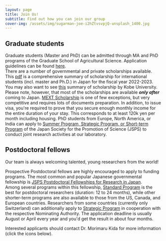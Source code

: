 ```yaml
---
layout: page
title: Join Us!
subtitle: Find out how you can join our group
cover-img: /assets/img/sugarman-joe-i2hZtvsvpjQ-unsplash_1400.jpg
---
```

## Graduate students
Graduate students (Master and PhD) can be admitted through MA and PhD programs of the Graduate School of Agricultural Science. Application guidelines can be found [here](http://www.ans.kobe-u.ac.jp/english/nougakubu/admin.html).  
There are a number of governmental and private scholarships available.
This [pdf](https://www.studyinjapan.go.jp/en/_mt/2022/04/3500fb71fcef9dde65fe53c1baa1befd4743b371.pdf) is a comprehensive summary of scholarship for international students (incl. master and Ph.D.) in Japan for the fiscal year 2022-2023. You may also want to see [this](https://www.kobe-u.ac.jp/en/study_in_kobe/scholarships/index.html) summary of scholarship by Kobe University.
Please note, however, that most of the scholarships are available _**only after**_ coming to Japan. [MEXT Scholarship](https://www.studyinjapan.go.jp/en/smap-stopj-applications-research.html) is one of few exceptions, but very competitive and requires lots of documents preparation. In addition, to issue visa, you're required to prove that you secure enough monthly income for the entire duration of your stay. This corresponds to at least 120k yen per month including housing.
PhD students from Europe, North America, or India can apply to [Summer Program, Strategic Program, or Short-term Program](https://www.jsps.go.jp/english/e-fellow/index.html) of the Japan Society for the Promotion of Science (JSPS) to conduct joint research activities at our laboratory.

## Postdoctoral fellows
Our team is always welcoming talented, young researchers from the world!   

Prospective Postdoctoral fellows are highly encouraged to apply to funding programs.
The most common and popular Japanese governmental fellowship is [JSPS Postdoctoral Fellowships for Research in Japan](https://www.jsps.go.jp/english/e-fellow/index.html).  
Among several programs within this fellowship, [Standard Program](https://www.jsps.go.jp/english/e-ippan/index.html) is the best for postdoctoral researchers (duration: 12 to 24 months), while other shorter-term programs are also available to those from  the US, Canada, and European countries. Researchers from some countries (currently only Switzerland) can additionally apply to [Strategic Program](https://www.jsps.go.jp/english/e-fellow-sp/index.html) in cooperation with the respective Nominating Authority. The application deadline is usually August or April every year and you'd get the result in about four months.     

Interested applicants should contact Dr. Morimaru Kida for more information (click the icons below).
